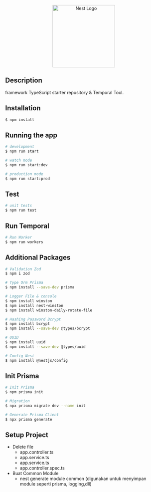 <p align="center">
  <a href="http://nestjs.com/" target="blank"><img src="https://nestjs.com/img/logo-small.svg" width="200" alt="Nest Logo" /></a>
</p>

## Description

framework TypeScript starter repository & Temporal Tool.

## Installation

```bash
$ npm install
```

## Running the app

```bash
# development
$ npm run start

# watch mode
$ npm run start:dev

# production mode
$ npm run start:prod
```

## Test

```bash
# unit tests
$ npm run test
```

## Run Temporal

```bash
# Run Worker
$ npm run workers
```


## Additional Packages

```bash
# Validation Zod
$ npm i zod

# Type Orm Prisma
$ npm install --save-dev prisma

# Logger File & console
$ npm install winston
$ npm install nest-winston
$ npm install winston-daily-rotate-file

# Hashing Password Bcrypt
$ npm install bcrypt
$ npm install --save-dev @types/bcrypt

# UUID
$ npm install uuid
$ npm install --save-dev @types/uuid

# Config Nest
$ npm install @nestjs/config
```
<!-- - Validation - [zod] (npm i zod) 
- Type Orm - [prisma] (npm install --save-dev prisma)
- Logger - [nest-winston] (npm install winston && npm install nest-winston && npm install winston-daily-rotate-file)
- Hashing Password - [Bcrypt] (npm install bcrypt & npm install --save-dev @types/bcrypt)
- UUID - [UUID] (npm install uuid & npm install --save-dev @types/uuid)
- Config Nest - [Config] (npm install @nestjs/config) -->

## Init Prisma

```bash
# Init Prisma
$ npm prisma init

# Migration
$ npx prisma migrate dev --name init

# Generate Prisma CLient
$ npx prisma generate
```
<!-- 
- npm prisma init - (Init Prisma)
- npx prisma migrate dev --name init - (Migration)
- npx prisma generate - (Generate Prisma Client) -->

## Setup Project

- Delete file
  - app.controller.ts
  - app.service.ts
  - app.service.ts
  - app.controller.spec.ts
- Buat Common Module 
  - nest generate module common (digunakan untuk menyimpan module seperti prisma, logging,dll) 